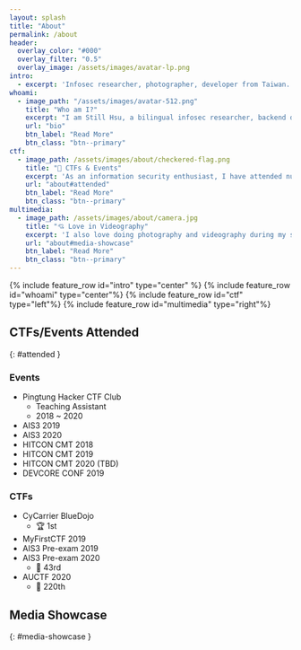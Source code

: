 ```yaml
---
layout: splash
title: "About"
permalink: /about
header:
  overlay_color: "#000"
  overlay_filter: "0.5"
  overlay_image: /assets/images/avatar-lp.png
intro: 
  - excerpt: 'Infosec researcher, photographer, developer from Taiwan.'
whoami:
  - image_path: "/assets/images/avatar-512.png"
    title: "Who am I?"
    excerpt: "I am Still Hsu, a bilingual infosec researcher, backend developer, videographer, photographer, SFX post-production artist. I find interest in various different things in life. If something seems fun, then I'll spend the rest of my life pursuing the said thing - and information security just happens to be one of them!"
    url: "bio"
    btn_label: "Read More"
    btn_class: "btn--primary"
ctf:
  - image_path: /assets/images/about/checkered-flag.png
    title: "🚩 CTFs & Events"
    excerpt: 'As an information security enthusiast, I have attended numerous CTF events over the past few years. While I do not consider myself to be a veteran, the events I have thus far participated to have netted me much-treasured knowledge regarding everything infosec-related.'
    url: "about#attended"
    btn_label: "Read More"
    btn_class: "btn--primary"
multimedia:
  - image_path: /assets/images/about/camera.jpg
    title: "💘 Love in Videography"
    excerpt: 'I also love doing photography and videography during my spare time. In the last decade, I had worked with many professionals within the industry, along with various professional equipment. I am also a well-versed video editor who has been working in the field for over a decade.'
    url: "about#media-showcase"
    btn_label: "Read More"
    btn_class: "btn--primary"
---
```


{% include feature_row id="intro" type="center" %}
{% include feature_row id="whoami" type="center"%}
{% include feature_row id="ctf" type="left"%}
{% include feature_row id="multimedia" type="right"%}

## CTFs/Events Attended
{: #attended }

### Events

- Pingtung Hacker CTF Club
  - Teaching Assistant
  - 2018 ~ 2020
- AIS3 2019
- AIS3 2020
- HITCON CMT 2018
- HITCON CMT 2019
- HITCON CMT 2020 (TBD)
- DEVCORE CONF 2019

### CTFs

- CyCarrier BlueDojo
  - 🏆 1st
- MyFirstCTF 2019
- AIS3 Pre-exam 2019
- AIS3 Pre-exam 2020
  - 🥉 43rd
- AUCTF 2020
  - 🥉 220th

## Media Showcase
{: #media-showcase }


